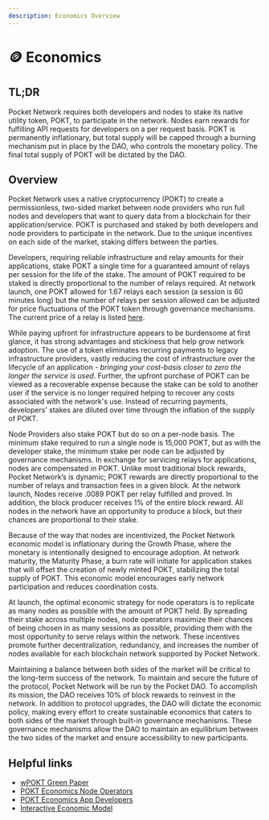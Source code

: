 ```yaml
---
description: Economics Overview
---
```


# 🪙 Economics

## TL;DR

Pocket Network requires both developers and nodes to stake its native utility token, POKT, to participate in the network. Nodes earn rewards for fulfilling API requests for developers on a per request basis. POKT is permanently inflationary, but total supply will be capped through a burning mechanism put in place by the DAO, who controls the monetary policy. The final total supply of POKT will be dictated by the DAO.

## Overview

Pocket Network uses a native cryptocurrency \(POKT\) to create a permissionless, two-sided market between node providers who run full nodes and developers that want to query data from a blockchain for their application/service. POKT is purchased and staked by both developers and node providers to participate in the network. Due to the unique incentives on each side of the market, staking differs between the parties.

Developers, requiring reliable infrastructure and relay amounts for their applications, stake POKT a single time for a guaranteed amount of relays per session for the life of the stake. The amount of POKT required to be staked is directly proportional to the number of relays required. At network launch, one POKT allowed for 1.67 relays each session \(a session is 60 minutes long\) but the number of relays per session allowed can be adjusted for price fluctuations of the POKT token through governance mechanisms. The current price of a relay is listed [here](../../resources/references/protocol-parameters.md#baserelaysperpokt).

While paying upfront for infrastructure appears to be burdensome at first glance, it has strong advantages and stickiness that help grow network adoption. The use of a token eliminates recurring payments to legacy infrastructure providers, vastly reducing the cost of infrastructure over the lifecycle of an application - _bringing your cost-basis closer to zero the longer the service is used_. Further, the upfront purchase of POKT can be viewed as a recoverable expense because the stake can be sold to another user if the service is no longer required helping to recover any costs associated with the network's use. Instead of recurring payments, developers’ stakes are diluted over time through the inflation of the supply of POKT. 

Node Providers also stake POKT but do so on a per-node basis. The minimum stake required to run a single node is 15,000 POKT, but as with the developer stake, the minimum stake per node can be adjusted by governance mechanisms. In exchange for servicing relays for applications, nodes are compensated in POKT. Unlike most traditional block rewards, Pocket Network’s is dynamic; POKT rewards are directly proportional to the number of relays and transaction fees in a given block. At the network launch, Nodes receive .0089 POKT per relay fulfilled and proved. In addition, the block producer receives 1% of the entire block reward. All nodes in the network have an opportunity to produce a block, but their chances are proportional to their stake.

Because of the way that nodes are incentivized, the Pocket Network economic model is inflationary during the Growth Phase, where the monetary is intentionally designed to encourage adoption. At network maturity, the Maturity Phase, a burn rate will initiate for application stakes that will offset the creation of newly minted POKT, stabilizing the total supply of POKT. This economic model encourages early network participation and reduces coordination costs.

At launch, the optimal economic strategy for node operators is to replicate as many nodes as possible with the amount of POKT held. By spreading their stake across multiple nodes, node operators maximize their chances of being chosen in as many sessions as possible, providing them with the most opportunity to serve relays within the network. These incentives promote further decentralization, redundancy, and increases the number of nodes available for each blockchain network supported by Pocket Network.

Maintaining a balance between both sides of the market will be critical to the long-term success of the network. To maintain and secure the future of the protocol, Pocket Network will be run by the Pocket DAO. To accomplish its mission, the DAO receives 10% of block rewards to reinvest in the network. In addition to protocol upgrades, the DAO will dictate the economic policy, making every effort to create sustainable economics that caters to both sides of the market through built-in governance mechanisms. These governance mechanisms allow the DAO to maintain an equilibrium between the two sides of the market and ensure accessibility to new participants.

## Helpful links

* [wPOKT Green Paper](https://forum.pokt.network/t/wpokt-green-paper/400)
* [POKT Economics Node Operators](https://medium.com/pocket-network/pocket-economics-for-node-runners-4f812cc0c18d)
* [POKT Economics App Developers](https://medium.com/pocket-network/pocket-economics-for-app-developers-487a6ce290c2)
* [Interactive Economic Model](https://my.causal.app/models/2475)



